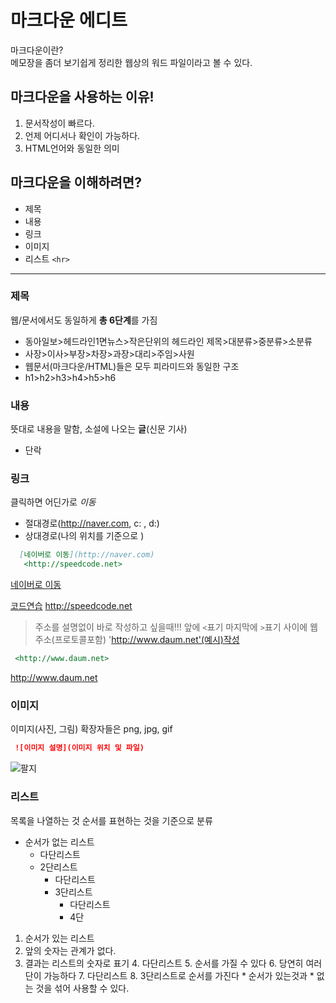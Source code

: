 # 마크다운 에디트
마크다운이란? <br>메모장을 좀더 보기쉽게 정리한 웹상의 워드 파일이라고 볼 수 있다.

## 마크다운을 사용하는 이유! 
1. 문서작성이 빠르다.
2. 언제 어디서나 확인이 가능하다.
3. HTML언어와 동일한 의미

## 마크다운을 이해하려면?
* 제목
* 내용
* 링크
* 이미지
* 리스트
`<hr>`
---

### 제목
웹/문서에서도 동일하게 **총 6단계**를 가짐

- 동아일보>헤드라인1면뉴스>작은단위의 헤드라인 제목>대분류>중분류>소분류
- 사장>이사>부장>차장>과장>대리>주임>사원
- 웹문서(마크다운/HTML)들은 모두 피라미드와 동일한 구조
- h1>h2>h3>h4>h5>h6

### 내용
뜻대로 내용을 말함, 소설에 나오는 **글**(신문 기사)
- 단락

### 링크
클릭하면 어딘가로 *이동*
- 절대경로(http://naver.com, c: , d:)
- 상대경로(나의 위치를 기준으로 )
```markdown
  [네이버로 이동](http://naver.com)
   <http://speedcode.net>
```
  [네이버로 이동](http://naver.com)
   
   [코드연습](http://speedcode.net)
   <http://speedcode.net>
   
> 주소를 설명없이 바로 작성하고 싶을때!!!
> 앞에 `<`표기 마지막에 `>`표기
> 사이에 웹주소(프로토콜포함)  'http://www.daum.net'(예시)작성

```markdown
 <http://www.daum.net>
```
 <http://www.daum.net>  
   
   
### 이미지
이미지(사진, 그림)
확장자들은 png, jpg, gif
```markdown
 ![이미지 설명](이미지 위치 및 파일)
```
 ![팔지](http://shop1.daumcdn.net/thumb/C220x120/?fname=http%3A%2F%2Fshop1.daumcdn.net%2Fshophow%2Fsib%2F0_170530162233_HZGQsbCJjJNLcZJrkeQPmhJihJZWbSzb&scode=shdefault2)
 
 
### 리스트
목록을 나열하는 것
순서를 표현하는 것을 기준으로 분류
- 순서가 없는 리스트
  - 다단리스트
  - 2단리스트
    - 다단리스트
    - 3단리스트
      - 다단리스트
      - 4단


1. 순서가 있는 리스트
1. 앞의 숫자는 관계가 없다.
3. 결과는 리스트의 숫자로 표기
   4. 다단리스트
   5. 순서를 가질 수 있다
   6. 당연히 여러단이 가능하다
     7. 다단리스트
     8. 3단리스트로 순서를 가진다
       * 순서가 있는것과
       * 없는 것을 섞어 사용할 수 있다. 













